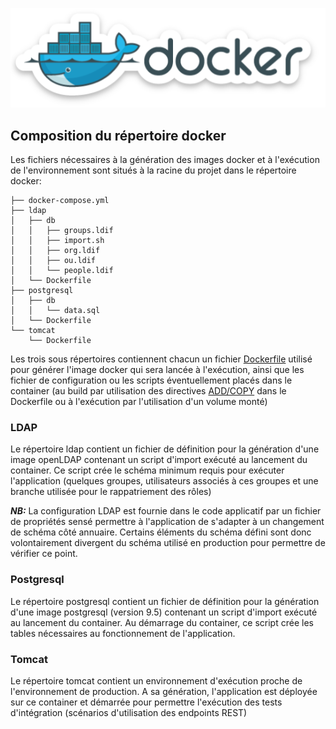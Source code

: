 ![docker](../../../pics/docker.png)

## Composition du répertoire docker

Les fichiers nécessaires à la génération des images docker et à l'exécution de l'environnement sont situés à la racine du projet dans le répertoire docker:

```
├── docker-compose.yml
├── ldap
│   ├── db
│   │   ├── groups.ldif
│   │   ├── import.sh
│   │   ├── org.ldif
│   │   ├── ou.ldif
│   │   └── people.ldif
│   └── Dockerfile
├── postgresql
│   ├── db
│   │   └── data.sql
│   └── Dockerfile
└── tomcat
    └── Dockerfile

```


Les trois sous répertoires contiennent chacun un fichier [Dockerfile](https://docs.docker.com/engine/reference/builder/)
utilisé pour générer l'image docker qui sera lancée à l'exécution, ainsi que les fichier de configuration ou les scripts éventuellement placés dans le container (au build par utilisation des directives [ADD/COPY](https://stackoverflow.com/questions/24958140/what-is-the-difference-between-the-copy-and-add-commands-in-a-dockerfile) dans le Dockerfile ou à l'exécution par l'utilisation d'un volume monté)

### LDAP

Le répertoire ldap contient un fichier de définition pour la génération d'une image openLDAP contenant un script d'import 
exécuté au lancement du container. Ce script crée le schéma minimum requis pour exécuter l'application (quelques groupes, utilisateurs associés à ces groupes et une branche utilisée pour le rappatriement des rôles)

***NB:***
La configuration LDAP est fournie dans le code applicatif par un fichier de propriétés sensé permettre à l'application de s'adapter à un changement de schéma côté annuaire.
Certains éléments du schéma défini sont donc volontairement divergent du schéma utilisé en production pour permettre de vérifier ce point.

### Postgresql

Le répertoire postgresql contient un fichier de définition pour la génération d'une image postgresql (version 9.5) contenant un script d'import 
exécuté au lancement du container. Au démarrage du container, ce script crée les tables nécessaires au fonctionnement de l'application.

### Tomcat

Le répertoire tomcat contient un environnement d'exécution proche de l'environnement de production.
A sa génération, l'application est déployée sur ce container et démarrée pour permettre l'exécution des tests d'intégration (scénarios d'utilisation des endpoints REST)

